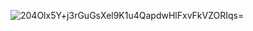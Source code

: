 ![204Olx5Y+j3rGuGsXel9K1u4QapdwHlFxvFkVZORIqs=](https://github.com/muhakbarhamid21/google-ai-learning-flow/assets/72149133/237b4d59-f465-477f-b226-1b6f8ed4bfa6)
